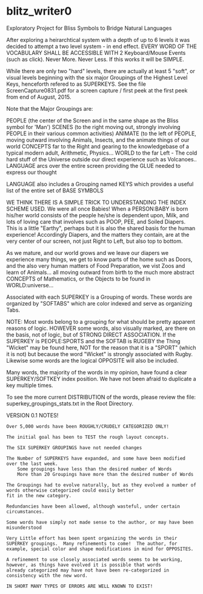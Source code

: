 # blitz_writer0

Exploratory Project for Bliss Symbols to Bridge Natural Languages

After exploring a heirarchtical system with a depth of up to 6 levels it was decided to attempt a two level system - in end effect.   EVERY WORD OF THE VOCABULARY SHALL BE ACCESSIBLE WITH 2 Keyboard/Mouse Events (such as click).  Never More.  Never Less.   If this works it will be SIMPLE.

While there are only two "hard" levels, there are actually at least 5 "soft", or visual levels beginning with the six major Groupings of the Highest Level Keys, henceforth refered to as SUPERKEYS.  See the file ScreenCapture0831.pdf  for a screen capture / first peek at the first peek from end of August, 2015.

Note that the Major Groupings are:

PEOPLE (the center of the Screen and in the same shape as the Bliss symbol for 'Man')
SCENES (to the right moving out, strongly involving PEOPLE in their various common activities)
ANIMATE (to the left of PEOPLE, moving outward involving Animals, Insects, and the animate things of our world
CONCEPTS far to the Right and gearing to the knowledgebase of a typical modern adult, Arithmetic, Physics...
WORLD to the far Left - The cold hard stuff of the Universe outside our direct experience such as Volcanoes..
LANGUAGE arcs over the entire screen providing the GLUE needed to express our thought



LANGUAGE also includes a Grouping named KEYS which provides a useful list of the entire set of BASE SYMBOLS

WE THINK THERE IS A SIMPLE TRICK TO UNDERSTANDING THE INDEX SCHEME USED.  We were all once Babies!  When a PERSON:BABY is born his/her world consists of the people he/she is dependent upon, Milk, and lots of loving care that involves such as POOP, PEE, and Soiled Diapers.  This is a little "Earthy", perhaps but it is also the shared basis for the human experience!  Accordingly Diapers, and the matters they contain, are at the very center of our screen, not just Right to Left, but also top to bottom.

As we mature, and our world grows and we leave our diapers we experience many things, we get to know parts of the home such as Doors, and the also very human matters of Food Preparation, we vist Zoos and learn of Animals...   all moving outward from birth to the much more abstract CONCEPTS of Mathematics, or the Objects to be found in WORLD:universe...

Associated with each SUPERKEY is a Grouping of words.   These words are organized by "SOFTABS" which are color indexed and serve as organizing Tabs.

NOTE:  Most words belong to a grouping for what should be pretty apparent reasons of logic.  HOWEVER some words, also visually marked, are there on the basis, not of logic, but of STRONG DIRECT ASSOCIATION.  If the SUPERKEY is PEOPLE:SPORTS and the SOFTAB is RUGEBY the Thing "Wicket" may be found here, NOT for the reason that it is a "SPORT" (which it is not) but because the word "Wicket" is strongly associated with Rugby.  Likewise some words are the logical OPPOSITE will also be included.

Many words, the majority of the words in my opinion, have found a clear SUPERKEY/SOFTKEY index position.  We have not been afraid to duplicate a key multiple times.

To see the more current DISTRIBUTION of the words, please review the file: superkey_groupings_stats.txt in the Root Directory.




VERSION 0.1 NOTES!

    Over 5,000 words have been ROUGHLY/CRUDELY CATEGORIZED ONLY!

    The initial goal has been to TEST the rough layout concepts.

    The SIX SUPERKEY GROUPINGS have not needed changes

    The Number of SUPERKEYS have expanded, and some have been modified over the last week.
        Some groupings have less than the desired number of Words
        More than 20 Groupings have more than the desired number of Words

    The Groupings had to evolve naturally, but as they evolved a number of words otherwise categorized could easily better
    fit in the new category.

    Redundancies have been allowed, although wasteful, under certain circumstances.

    Some words have simply not made sense to the author, or may have been misunderstood

    Very Little effort has been spent organizing the words in their SUPERKEY groupings.  Many refinements to come!  The author, for
    example, special color and shape modifications in mind for OPPOSITES.

    A refinement to use closely associated words seems to be working, however, as things have evolved it is possible that words
    already categorized may have not have been re-categorized in consistency with the new word.

    IN SHORT MANY TYPES OF ERRORS ARE WELL KNOWN TO EXIST!


